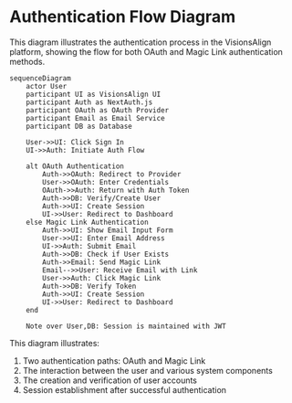 # Authentication Flow Diagram

This diagram illustrates the authentication process in the VisionsAlign platform, showing the flow for both OAuth and Magic Link authentication methods.

```mermaid
sequenceDiagram
    actor User
    participant UI as VisionsAlign UI
    participant Auth as NextAuth.js
    participant OAuth as OAuth Provider
    participant Email as Email Service
    participant DB as Database
    
    User->>UI: Click Sign In
    UI->>Auth: Initiate Auth Flow
    
    alt OAuth Authentication
        Auth->>OAuth: Redirect to Provider
        User->>OAuth: Enter Credentials
        OAuth->>Auth: Return with Auth Token
        Auth->>DB: Verify/Create User
        Auth->>UI: Create Session
        UI->>User: Redirect to Dashboard
    else Magic Link Authentication
        Auth->>UI: Show Email Input Form
        User->>UI: Enter Email Address
        UI->>Auth: Submit Email
        Auth->>DB: Check if User Exists
        Auth->>Email: Send Magic Link
        Email-->>User: Receive Email with Link
        User->>Auth: Click Magic Link
        Auth->>DB: Verify Token
        Auth->>UI: Create Session
        UI->>User: Redirect to Dashboard
    end
    
    Note over User,DB: Session is maintained with JWT
```

This diagram illustrates:

1. Two authentication paths: OAuth and Magic Link
2. The interaction between the user and various system components
3. The creation and verification of user accounts
4. Session establishment after successful authentication
